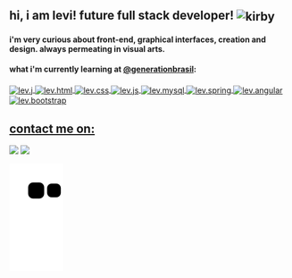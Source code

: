 ## hi, i am levi! future full stack developer!  <img alt="kirby" align="center" height="50" src="https://64.media.tumblr.com/4e1636c9ffae1a8f25a98462f9ad009d/4745d5bb39189c3d-c0/s75x75_c1/b9d53e595d3e410a834524102ca85e57c2d5321b.gifv">
<div>
  
  #### i'm very curious about front-end, graphical interfaces, creation and design. always permeating in visual arts.
  #### <p>what i'm currently learning at <a href="https://brazil.generation.org/" rel="nofollow">@generationbrasil</a>:</p>
  <a href="https://github.com/levmn"> 
     
  <img align="center" alt="lev.j" height="25" width="auto" src="https://img.shields.io/badge/Java-ED8B00?style=for-the-badge&logo=java&logoColor=white">  
  <img align="center" alt="lev.html" height="25" width="auto" src="https://img.shields.io/badge/HTML5-E34F26?style=for-the-badge&logo=html5&logoColor=white">
  <img align="center" alt="lev.css" height="25" width="auto" src="https://img.shields.io/badge/CSS3-1572B6?style=for-the-badge&logo=css3&logoColor=white">
  <img align="center" alt="lev.js" height="25" width="auto" src="https://img.shields.io/badge/JavaScript-323330?style=for-the-badge&logo=javascript&logoColor=F7DF1E">  
  <img align="center" alt="lev.mysql" height="25" width="auto" src="https://img.shields.io/badge/MySQL-00000F?style=for-the-badge&logo=mysql&logoColor=white">  
  <img align="center" alt="lev.spring" height="25" width="auto" src="https://img.shields.io/badge/Spring-6DB33F?style=for-the-badge&logo=spring&logoColor=white">
  <img align="center" alt="lev.angular" height="25" width="auto" src="https://img.shields.io/badge/Angular-DD0031?style=for-the-badge&logo=angular&logoColor=white">
  <img align="center" alt="lev.bootstrap" height="25" width="auto" src="https://img.shields.io/badge/Bootstrap-563D7C?style=for-the-badge&logo=bootstrap&logoColor=white">  
 
</div>

   ## contact me on:
  
<div>
  <a href="https://www.linkedin.com/in/levmn/" target="_blank"><img height="25" width="auto" src="https://img.shields.io/badge/-LinkedIn-%230077B5?style=for-the-badge&logo=linkedin&logoColor=white" target="_blank"></a>
  <a href = "mailto:levimncontato@gmail.com"><img height="25" width="auto" src="https://img.shields.io/badge/-Gmail-%23333?style=for-the-badge&logo=gmail&logoColor=white" target="_blank"></a> 
  
 ![Snake animation](https://github.com/levmn/levmn/blob/output/github-contribution-grid-snake.svg)
  
</div>
